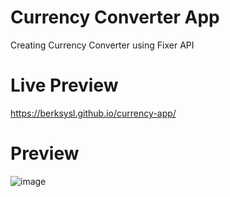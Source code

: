# Currency Converter App
Creating Currency Converter using Fixer API

# Live Preview
https://berksysl.github.io/currency-app/

# Preview

![image](https://user-images.githubusercontent.com/54808716/207439474-7b08a1fe-ad6f-4bdb-8456-54356ae09ca2.png)

